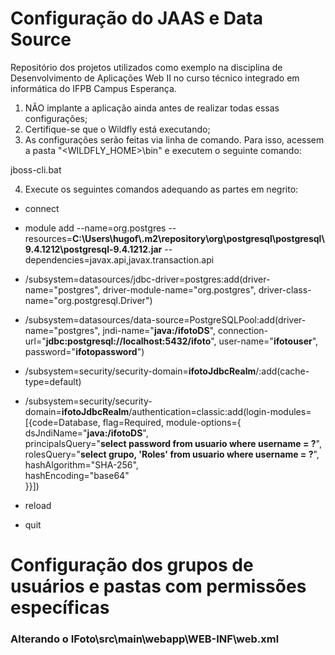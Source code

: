 # Configuração do JAAS e Data Source
Repositório dos projetos utilizados como exemplo na disciplina de Desenvolvimento de Aplicações Web II no curso técnico integrado em informática do IFPB Campus Esperança.

1. NÃO implante a aplicação ainda antes de realizar todas essas configurações;
2. Certifique-se que o Wildfly está executando;
3. As configurações serão feitas via linha de comando. Para isso, acessem a pasta "<WILDFLY_HOME>\bin" e executem o seguinte comando:

jboss-cli.bat

4. Execute os seguintes comandos adequando as partes em negrito:

  * connect

  * module add --name=org.postgres --resources=**C:\Users\hugof\\.m2\repository\org\postgresql\postgresql\9.4.1212\postgresql-9.4.1212.jar** --dependencies=javax.api,javax.transaction.api

  * /subsystem=datasources/jdbc-driver=postgres:add(driver-name="postgres", driver-module-name="org.postgres", driver-class-name="org.postgresql.Driver")

  * /subsystem=datasources/data-source=PostgreSQLPool:add(driver-name="postgres", jndi-name="**java:/ifotoDS**", connection-url="**jdbc:postgresql://localhost:5432/ifoto**", user-name="**ifotouser**", password="**ifotopassword**")

  * /subsystem=security/security-domain=**ifotoJdbcRealm**/:add(cache-type=default)

  * /subsystem=security/security-domain=**ifotoJdbcRealm**/authentication=classic:add(login-modules=[{code=Database, flag=Required, module-options={ \
    dsJndiName="**java:/ifotoDS**", \
    principalsQuery="**select password from usuario where username = ?**", \
    rolesQuery="**select grupo, 'Roles' from usuario where username = ?**", \
    hashAlgorithm="SHA-256", \
    hashEncoding="base64" \
}}])

  * reload

  * quit

# Configuração dos grupos de usuários e pastas com permissões específicas

### Alterando o IFoto\src\main\webapp\WEB-INF\web.xml

